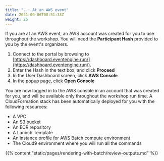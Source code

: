 ```yaml
---
title: "... At an AWS event"
date: 2021-09-06T08:51:33Z
weight: 25
---
```


If you are at an AWS event, an AWS account was created for you to use throughout the workshop. You will need the **Participant Hash** provided to you by the event's organizers.

1. Connect to the portal by browsing to [https://dashboard.eventengine.run/](https://dashboard.eventengine.run/).
2. Enter the Hash in the text box, and click **Proceed**
3. In the User Dashboard screen, click **AWS Console**
4. In the popup page, click **Open Console**

You are now logged in to the AWS console in an account that was created for you, and will be available only throughout the workshop run time. A CloudFormation stack has been automatically deployed for you with the following resources:

- A VPC
- An S3 bucket
- An ECR repository
- A Launch Template
- An instance profile for AWS Batch compute environment
- The Cloud9 environment where you will run all the commands

{{% content "static/pages/rendering-with-batch/review-outputs.md" %}}
